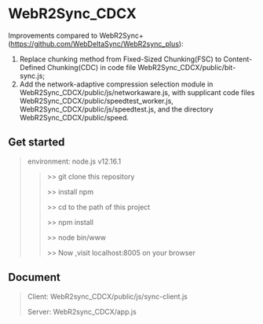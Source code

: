 # WebR2Sync_CDCX

Improvements compared to WebR2Sync+(https://github.com/WebDeltaSync/WebR2sync_plus):
1. Replace chunking method from Fixed-Sized Chunking(FSC) to Content-Defined Chunking(CDC) in code file WebR2Sync_CDCX/public/bit-sync.js;
2. Add the network-adaptive compression selection module in WebR2Sync_CDCX/public/js/networkaware.js, with supplicant code files WebR2Sync_CDCX/public/speedtest_worker.js, WebR2Sync_CDCX/public/js/speedtest.js, and the directory WebR2Sync_CDCX/public/speed. 

## Get started
> environment: node.js v12.16.1
>> \>\> git clone this repository
>> 
>> \>\> install npm
>> 
>> \>\> cd to the path of this project
>> 
>> \>\> npm install
>> 
>> \>\> node bin/www
>> 
>> \>\> Now ,visit localhost:8005 on your browser

## Document
> Client: WebR2sync_CDCX/public/js/sync-client.js
> 
> Server: WebR2sync_CDCX/app.js
